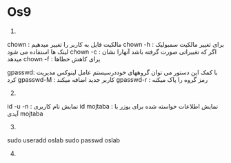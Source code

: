 # Os9

1)

chown : مالکیت فایل به کاربر را تغییر میدهیم
chown -h : برای تغییر مالکیت سمبولیک لینک ها استفاده می شود
chown -c : اگر که تغییراتی صورت گرفته باشد آنهارا نشان میدهد 
chown -f : یرای کاهش خطاها

gpasswd: با کمک این دستور می توان گروههای خوددرسیستم عامل لینوکس مدیریت کرد
gpasswd-M : کاربر جدید اضافه میکند
gpasswd-r : رمز گروه را پاک میکنه

2)

id -u -n : نمایش نام کاربری
id mojtaba : نمایش اطلاعات خواسته شده برای یوزر با آیدی mojtaba

3)

sudo useradd oslab
sudo passwd oslab

4)


